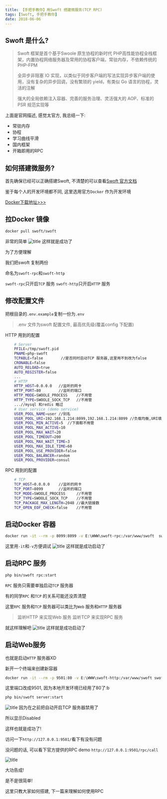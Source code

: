 ```yaml
---
title: 【手把手教你】用Swoft 搭建微服务(TCP RPC)
tags: [Swoft, 手把手教你]
date: 2018-06-06
---
```


## Swoft 是什么?

> Swoft 框架是首个基于Swoole 原生协程的新时代 PHP高性能协程全栈框架，内置协程网络服务器及常用的协程客户端，常驻内存，不依赖传统的 PHP-FPM
>
> 全异步非阻塞 IO 实现，以类似于同步客户端的写法实现异步客户端的使用，没有复杂的异步回调，没有繁琐的 yield，有类似 Go 语言的协程，灵活的注解
>
> 强大的全局依赖注入容器、完善的服务治理、灵活强大的 AOP、标准的 PSR 规范实现等

上面是官网描述, 感觉太官方, 我总结一下:

- 常驻内存
- 协程
- 学习曲线平滑
- 国内框架
- 开箱即用的RPC

## 如何搭建微服务?
首先确保已经可以正确搭建Swoft, 不清楚的可以查看[Swoft 官方文档](https://doc.swoft.org/master/zh-CN/quickstart/enviroment.html)

鉴于每个人的开发环境都不同, 这里选用官方`Docker` 作为开发环境

[Docker下载地址>>>](https://download.docker.com/win/stable/Docker%20for%20Windows%20Installer.exe)

## 拉Docker 镜像

```bash
docker pull swoft/swoft
```

非常的简单
![title](https://leanote.com/api/file/getImage?fileId=5b17488cab644162a600088f)
这样就是成功了

为了方便理解

我们把swoft 复制两份

命名为`swoft-rpc`和`swoft-http`

`swoft-rpc`只开启`TCP` 服务
`swoft-http`只开启`HTTP` 服务

## 修改配置文件
把根目录的`.env.example`复制一份为`.env`

> .env 文件为swoft 配置文件, 最高优先级(覆盖config 下配置)

HTTP 用到的配置

```bash
    # Server
    PFILE=/tmp/swoft.pid
    PNAME=php-swoft
    TCPABLE=false        //是否同时启动TCP 服务器,这里用不到改为false
    CRONABLE=false
    AUTO_RELOAD=true
    AUTO_REGISTER=false
    ...
    # HTTP
    HTTP_HOST=0.0.0.0   //监听的网卡
    HTTP_PORT=80        //监听的端口
    HTTP_MODE=SWOOLE_PROCESS    //不用管
    HTTP_TYPE=SWOOLE_SOCK_TCP   //不用管
    ...//mysql 和redis 略过
    # User service (demo service)
    USER_POOL_NAME=user //别名
    USER_POOL_URI=192.168.1.214:8099,192.168.1.214:8099 //负载均衡,URI填写为RPC 的地址,注意Docker和宿主之间的关系
    USER_POOL_MIN_ACTIVE=5  //下面都不用管
    USER_POOL_MAX_ACTIVE=10
    USER_POOL_MAX_WAIT=20
    USER_POOL_TIMEOUT=200
    USER_POOL_MAX_WAIT_TIME=3
    USER_POOL_MAX_IDLE_TIME=60
    USER_POOL_USE_PROVIDER=false
    USER_POOL_BALANCER=random
    USER_POOL_PROVIDER=consul
```

RPC 用到的配置
```bash
    # TCP
    TCP_HOST=0.0.0.0    //监听的网卡
    TCP_PORT=8099       //监听的端口
    TCP_MODE=SWOOLE_PROCESS     //不用管
    TCP_TYPE=SWOOLE_SOCK_TCP    //不用管
    TCP_PACKAGE_MAX_LENGTH=2048 //最大链接数
    TCP_OPEN_EOF_CHECK=false    //不用管
```

## 启动Docker 容器

```bash
docker run -it --rm -p 8099:8099 -v E:\WWW\swoft-rpc:/var/www/swoft  swoft/swoft /bin/bash
```
这里用`-it`和`-v`方便调试
![title](https://leanote.com/api/file/getImage?fileId=5b175328ab64416496000aa3)
这样就是成功启动了
## 启动RPC 服务

```bash
php bin/swoft rpc:start
```

`RPC` 服务只需要单独启动`TCP` 服务器

有的同学`RPC` 和`TCP` 的关系可能还没弄清楚

这里`RPC` 服务和`TCP` 服务器可以类比为`Web` 服务和`HTTP` 服务器

> 监听HTTP 来实现Web 服务
> 监听TCP 来实现RPC 服务

就这样理解吧
![title](https://leanote.com/api/file/getImage?fileId=5b17581bab64416496000b69)
这样就是成功启动了

## 启动Web服务
也就是启动`HTTP` 服务器XD

新开一个终端来创建新容器

```bash
docker run -it --rm -p 9501:80 -v E:\WWW\swoft-http:/var/www/swoft swoft/swoft /bin/bash
```

这里端口改成9501, 因为本地开发环境已经用了80了:b

```bash
php bin/swoft server:start
```

![title](https://leanote.com/api/file/getImage?fileId=5b175d89ab64416496000c3b)
因为在之前把自动开启TCP 服务器禁用了

所以显示Disabled

这样也就是成功了!

访问一下`http://127.0.0.1:9501/`看下有没有问题

没问题的话, 可以看下官方提供的RPC demo `http://127.0.0.1:9501/rpc/call`

![title](https://leanote.com/api/file/getImage?fileId=5b17a444ab644162a60016c5)

大功告成!

是不是很简单!

这里只教大家如何搭建, 下一篇来理解如何使用RPC
